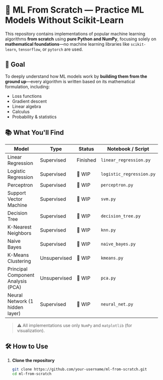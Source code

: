 # 🧠 ML From Scratch — Practice ML Models Without Scikit-Learn

This repository contains implementations of popular machine learning algorithms **from scratch** using **pure Python and NumPy**, focusing solely on **mathematical foundations**—no machine learning libraries like `scikit-learn`, `tensorflow`, or `pytorch` are used.

## 🎯 Goal

To deeply understand how ML models work by **building them from the ground up**—every algorithm is written based on its mathematical formulation, including:

- Loss functions
- Gradient descent
- Linear algebra
- Calculus
- Probability & statistics

## 📚 What You'll Find

| Model                              | Type         | Status   | Notebook / Script        |
| ---------------------------------- | ------------ | -------- | ------------------------ |
| Linear Regression                  | Supervised   | Finished | `linear_regression.py`   |
| Logistic Regression                | Supervised   | 🚧 WIP   | `logistic_regression.py` |
| Perceptron                         | Supervised   | 🚧 WIP   | `perceptron.py`          |
| Support Vector Machine             | Supervised   | 🚧 WIP   | `svm.py`                 |
| Decision Tree                      | Supervised   | 🚧 WIP   | `decision_tree.py`       |
| K-Nearest Neighbors                | Supervised   | 🚧 WIP   | `knn.py`                 |
| Naive Bayes                        | Supervised   | 🚧 WIP   | `naive_bayes.py`         |
| K-Means Clustering                 | Unsupervised | 🚧 WIP   | `kmeans.py`              |
| Principal Component Analysis (PCA) | Unsupervised | 🚧 WIP   | `pca.py`                 |
| Neural Network (1 hidden layer)    | Supervised   | 🚧 WIP   | `neural_net.py`          |

> ⚠️ All implementations use only `NumPy` and `matplotlib` (for visualization).

## 🛠️ How to Use

1. **Clone the repository**
   ```bash
   git clone https://github.com/your-username/ml-from-scratch.git
   cd ml-from-scratch
   ```
